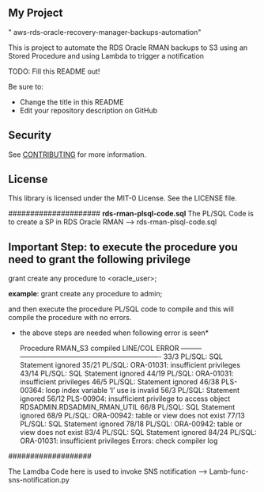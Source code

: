 ## My Project
" aws-rds-oracle-recovery-manager-backups-automation"

This is project to automate the RDS Oracle RMAN backups to S3 using an Stored Procedure 
and using Lambda to trigger a notification

TODO: Fill this README out!

Be sure to:

* Change the title in this README
* Edit your repository description on GitHub

## Security

See [CONTRIBUTING](CONTRIBUTING.md#security-issue-notifications) for more information.

## License

This library is licensed under the MIT-0 License. See the LICENSE file.

#####################
**rds-rman-plsql-code.sql**
The PL/SQL Code is to create a SP in RDS Oracle RMAN --> rds-rman-plsql-code.sql

## Important Step: to execute the procedure you need to grant the following privilege

grant create any procedure to <oracle_user>;

**example**:
  grant create any procedure to admin;
  
  and then execute the procedure PL/SQL code to compile and this will compile the procedure with no errors.
  
 * the above steps are needed when following error is seen*
 
    Procedure RMAN_S3 compiled
    LINE/COL ERROR
    ——— ————————————————————-
    33/3 PL/SQL: SQL Statement ignored
    35/21 PL/SQL: ORA-01031: insufficient privileges
    43/14 PL/SQL: SQL Statement ignored
    44/19 PL/SQL: ORA-01031: insufficient privileges
    46/5 PL/SQL: Statement ignored
    46/38 PLS-00364: loop index variable ‘I’ use is invalid
    56/3 PL/SQL: Statement ignored
    56/12 PLS-00904: insufficient privilege to access object RDSADMIN.RDSADMIN_RMAN_UTIL
    66/8 PL/SQL: SQL Statement ignored
    68/9 PL/SQL: ORA-00942: table or view does not exist
    77/13 PL/SQL: SQL Statement ignored
    78/18 PL/SQL: ORA-00942: table or view does not exist
    83/4 PL/SQL: SQL Statement ignored
    84/24 PL/SQL: ORA-01031: insufficient privileges
    Errors: check compiler log

###################

The Lamdba Code here is used to invoke SNS notification --> Lamb-func-sns-notification.py

